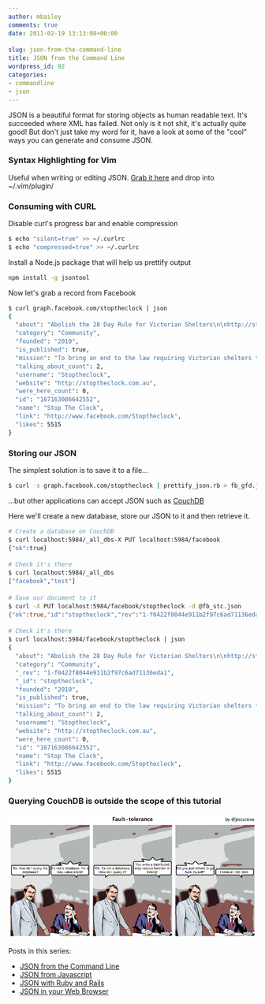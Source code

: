 ```yaml
---
author: mbailey
comments: true
date: 2011-02-19 13:13:08+00:00

slug: json-from-the-command-line
title: JSON from the Command Line
wordpress_id: 92
categories:
- commandline
- json
---
```


JSON is a beautiful format for storing objects as human readable text. It's
succeeded where XML has failed. Not only is it not shit, it's actually quite
good! But don't just take my word for it, have a look at some of the "cool"
ways you can generate and consume JSON.


### Syntax Highlighting for Vim

Useful when writing or editing JSON. [Grab it here](http://www.vim.org/scripts/script.php?script_id=1945) and drop into ~/.vim/plugin/


### Consuming with CURL

Disable curl's progress bar and enable compression

```bash
$ echo "silent=true" >> ~/.curlrc
$ echo "compressed=true" >> ~/.curlrc
```

Install a Node.js package that will help us prettify output

```bash
npm install -g jsontool
```

Now let's grab a record from Facebook

```bash
$ curl graph.facebook.com/stoptheclock | json
{
  "about": "Abolish the 28 Day Rule for Victorian Shelters\n\nhttp://stoptheclock.com.au\n\ninfo@stoptheclock.com.au",
  "category": "Community",
  "founded": "2010",
  "is_published": true,
  "mission": "To bring an end to the law requiring Victorian shelters to kill healthy adoptable cats and dogs after four weeks.",
  "talking_about_count": 2,
  "username": "Stoptheclock",
  "website": "http://stoptheclock.com.au",
  "were_here_count": 0,
  "id": "167163086642552",
  "name": "Stop The Clock",
  "link": "http://www.facebook.com/Stoptheclock",
  "likes": 5515
}
```


### Storing our JSON

The simplest solution is to save it to a file...

```bash
$ curl -s graph.facebook.com/stoptheclock | prettify_json.rb > fb_gfd.json
```

...but other applications can accept JSON such as [CouchDB](http://couchdb.apache.org/)

Here we'll create a new database, store our JSON to it and then retrieve it.

```bash
# Create a database on CouchDB
$ curl localhost:5984/_all_dbs-X PUT localhost:5984/facebook
{"ok":true}

# Check it's there
$ curl localhost:5984/_all_dbs
["facebook","test"]

# Save our document to it
$ curl -X PUT localhost:5984/facebook/stoptheclock -d @fb_stc.json
{"ok":true,"id":"stoptheclock","rev":"1-f0422f8044e911b2f97c6ad71136eda1"}

# Check it's there
$ curl localhost:5984/facebook/stoptheclock | json
{
  "about": "Abolish the 28 Day Rule for Victorian Shelters\n\nhttp://stoptheclock.com.au\n\ninfo@stoptheclock.com.au",
  "category": "Community",
  "_rev": "1-f0422f8044e911b2f97c6ad71136eda1",
  "_id": "stoptheclock",
  "founded": "2010",
  "is_published": true,
  "mission": "To bring an end to the law requiring Victorian shelters to kill healthy adoptable cats and dogs after four weeks.",
  "talking_about_count": 2,
  "username": "Stoptheclock",
  "website": "http://stoptheclock.com.au",
  "were_here_count": 0,
  "id": "167163086642552",
  "name": "Stop The Clock",
  "link": "http://www.facebook.com/Stoptheclock",
  "likes": 5515
}
```


### Querying CouchDB is outside the scope of this tutorial

![How do I query the data now it's in CouchDB?](../images/2011-02-19-json-from-the-command-line/fault-tolerance.png)


Posts in this series:

* [JSON from the Command Line](2011-02-19-json-from-the-command-line.md)
* [JSON from Javascript](2011-02-19-json-from-javascript.md)
* [JSON with Ruby and Rails](2011-02-20-json-with-ruby-and-rails.md)
* [JSON in your Web Browser](2011-02-20-json-in-your-web-browser.md)
